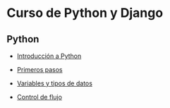 # Curso de Python y Django

## Python

- [Introducción a Python](introduccion_a_Python.ipynb)

- [Primeros pasos](primeros_pasos.ipynb)

- [Variables y tipos de datos](variables_y_tipos_de_datos.ipynb)

- [Control de flujo](control_de_flujo.ipynb)
